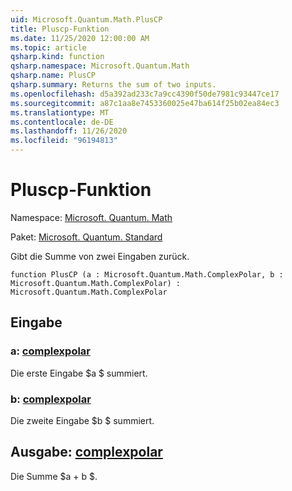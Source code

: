 ```yaml
---
uid: Microsoft.Quantum.Math.PlusCP
title: Pluscp-Funktion
ms.date: 11/25/2020 12:00:00 AM
ms.topic: article
qsharp.kind: function
qsharp.namespace: Microsoft.Quantum.Math
qsharp.name: PlusCP
qsharp.summary: Returns the sum of two inputs.
ms.openlocfilehash: d5a392ad233c7a9cc4390f50de7981c93447ce17
ms.sourcegitcommit: a87c1aa8e7453360025e47ba614f25b02ea84ec3
ms.translationtype: MT
ms.contentlocale: de-DE
ms.lasthandoff: 11/26/2020
ms.locfileid: "96194813"
---
```

# <a name="pluscp-function"></a>Pluscp-Funktion

Namespace: [Microsoft. Quantum. Math](xref:Microsoft.Quantum.Math)

Paket: [Microsoft. Quantum. Standard](https://nuget.org/packages/Microsoft.Quantum.Standard)


Gibt die Summe von zwei Eingaben zurück.

```qsharp
function PlusCP (a : Microsoft.Quantum.Math.ComplexPolar, b : Microsoft.Quantum.Math.ComplexPolar) : Microsoft.Quantum.Math.ComplexPolar
```


## <a name="input"></a>Eingabe

### <a name="a--complexpolar"></a>a: [complexpolar](xref:Microsoft.Quantum.Math.ComplexPolar)

Die erste Eingabe $a $ summiert.


### <a name="b--complexpolar"></a>b: [complexpolar](xref:Microsoft.Quantum.Math.ComplexPolar)

Die zweite Eingabe $b $ summiert.



## <a name="output--complexpolar"></a>Ausgabe: [complexpolar](xref:Microsoft.Quantum.Math.ComplexPolar)

Die Summe $a + b $.